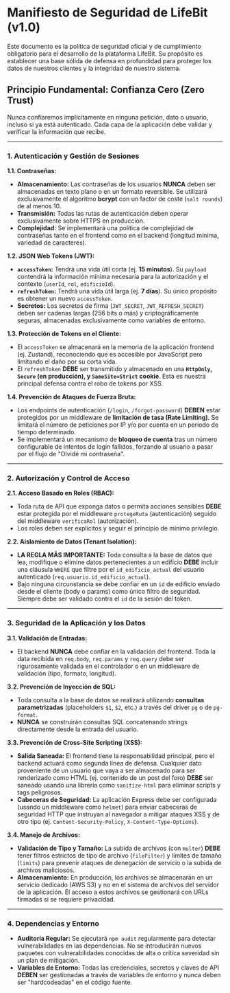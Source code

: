 # Manifiesto de Seguridad de LifeBit (v1.0)

Este documento es la política de seguridad oficial y de cumplimiento obligatorio para el desarrollo de la plataforma LifeBit. Su propósito es establecer una base sólida de defensa en profundidad para proteger los datos de nuestros clientes y la integridad de nuestro sistema.

## Principio Fundamental: Confianza Cero (Zero Trust)

Nunca confiaremos implícitamente en ninguna petición, dato o usuario, incluso si ya está autenticado. Cada capa de la aplicación debe validar y verificar la información que recibe.

---
### 1. Autenticación y Gestión de Sesiones

**1.1. Contraseñas:**
*   **Almacenamiento:** Las contraseñas de los usuarios **NUNCA** deben ser almacenadas en texto plano o en un formato reversible. Se utilizará exclusivamente el algoritmo **bcrypt** con un factor de coste (`salt rounds`) de al menos 10.
*   **Transmisión:** Todas las rutas de autenticación deben operar exclusivamente sobre HTTPS en producción.
*   **Complejidad:** Se implementará una política de complejidad de contraseñas tanto en el frontend como en el backend (longitud mínima, variedad de caracteres).

**1.2. JSON Web Tokens (JWT):**
*   **`accessToken`:** Tendrá una vida útil corta (ej. **15 minutos**). Su `payload` contendrá la información mínima necesaria para la autorización y el contexto (`userId`, `rol`, `edificioId`).
*   **`refreshToken`:** Tendrá una vida útil larga (ej. **7 días**). Su único propósito es obtener un nuevo `accessToken`.
*   **Secretos:** Los secretos de firma (`JWT_SECRET`, `JWT_REFRESH_SECRET`) deben ser cadenas largas (256 bits o más) y criptográficamente seguras, almacenadas exclusivamente como variables de entorno.

**1.3. Protección de Tokens en el Cliente:**
*   El `accessToken` se almacenará en la memoria de la aplicación frontend (ej. Zustand), reconociendo que es accesible por JavaScript pero limitando el daño por su corta vida.
*   El `refreshToken` **DEBE** ser transmitido y almacenado en una **`HttpOnly`, `Secure` (en producción), y `SameSite=Strict` cookie**. Esta es nuestra principal defensa contra el robo de tokens por XSS.

**1.4. Prevención de Ataques de Fuerza Bruta:**
*   Los endpoints de autenticación (`/login`, `/forgot-password`) **DEBEN** estar protegidos por un middleware de **limitación de tasa (Rate Limiting)**. Se limitará el número de peticiones por IP y/o por cuenta en un periodo de tiempo determinado.
*   Se implementará un mecanismo de **bloqueo de cuenta** tras un número configurable de intentos de login fallidos, forzando al usuario a pasar por el flujo de "Olvidé mi contraseña".

---
### 2. Autorización y Control de Acceso

**2.1. Acceso Basado en Roles (RBAC):**
*   Toda ruta de API que exponga datos o permita acciones sensibles **DEBE** estar protegida por el middleware `protegeRuta` (autenticación) seguido del middleware `verificaRol` (autorización).
*   Los roles deben ser explícitos y seguir el principio de mínimo privilegio.

**2.2. Aislamiento de Datos (Tenant Isolation):**
*   **LA REGLA MÁS IMPORTANTE:** Toda consulta a la base de datos que lea, modifique o elimine datos pertenecientes a un edificio **DEBE** incluir una cláusula `WHERE` que filtre por el `id_edificio_actual` del usuario autenticado (`req.usuario.id_edificio_actual`).
*   Bajo ninguna circunstancia se debe confiar en un `id` de edificio enviado desde el cliente (body o params) como único filtro de seguridad. Siempre debe ser validado contra el `id` de la sesión del token.

---
### 3. Seguridad de la Aplicación y los Datos

**3.1. Validación de Entradas:**
*   El backend **NUNCA** debe confiar en la validación del frontend. Toda la data recibida en `req.body`, `req.params` y `req.query` debe ser rigurosamente validada en el controlador o en un middleware de validación (tipo, formato, longitud).

**3.2. Prevención de Inyección de SQL:**
*   Toda consulta a la base de datos se realizará utilizando **consultas parametrizadas** (placeholders `$1`, `$2`, etc.) a través del driver `pg` o de `pg-format`.
*   **NUNCA** se construirán consultas SQL concatenando strings directamente desde la entrada del usuario.

**3.3. Prevención de Cross-Site Scripting (XSS):**
*   **Salida Saneada:** El frontend tiene la responsabilidad principal, pero el backend actuará como segunda línea de defensa. Cualquier dato proveniente de un usuario que vaya a ser almacenado para ser renderizado como HTML (ej. contenido de un post del foro) **DEBE** ser saneado usando una librería como `sanitize-html` para eliminar scripts y tags peligrosos.
*   **Cabeceras de Seguridad:** La aplicación Express debe ser configurada (usando un middleware como `helmet`) para enviar cabeceras de seguridad HTTP que instruyan al navegador a mitigar ataques XSS y de otro tipo (ej. `Content-Security-Policy`, `X-Content-Type-Options`).

**3.4. Manejo de Archivos:**
*   **Validación de Tipo y Tamaño:** La subida de archivos (con `multer`) **DEBE** tener filtros estrictos de tipo de archivo (`fileFilter`) y límites de tamaño (`limits`) para prevenir ataques de denegación de servicio o la subida de archivos maliciosos.
*   **Almacenamiento:** En producción, los archivos se almacenarán en un servicio dedicado (AWS S3) y no en el sistema de archivos del servidor de la aplicación. El acceso a estos archivos se gestionará con URLs firmadas si se requiere privacidad.

---
### 4. Dependencias y Entorno

*   **Auditoría Regular:** Se ejecutará `npm audit` regularmente para detectar vulnerabilidades en las dependencias. No se introducirán nuevos paquetes con vulnerabilidades conocidas de alta o crítica severidad sin un plan de mitigación.
*   **Variables de Entorno:** Todas las credenciales, secretos y claves de API **DEBEN** ser gestionadas a través de variables de entorno y nunca deben ser "hardcodeadas" en el código fuente.